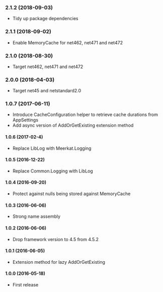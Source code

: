 ### 2.1.2 (2018-09-03)
* Tidy up package dependencies

### 2.1.1 (2018-09-02)
* Enable MemoryCache for net462, net471 and net472

### 2.1.0 (2018-08-30)
* Target net462, net471 and net472

### 2.0.0 (2018-04-03)
* Target net45 and netstandard2.0

### 1.0.7 (2017-06-11)
* Introduce CacheConfiguration helper to retrieve cache durations from AppSettings
* Add async version of AddOrGetExisting extension method

#### 1.0.6 (2017-02-4)
* Replace LibLog with Meerkat.Logging

#### 1.0.5 (2016-12-22)
* Replace Common.Logging with LibLog

#### 1.0.4 (2016-09-20)
* Protect against nulls being stored against MemoryCache

#### 1.0.3 (2016-06-06)
* Strong name assembly

#### 1.0.2 (2016-06-06)
* Drop framework version to 4.5 from 4.5.2

#### 1.0.1 (2016-06-05)
* Extension method for lazy AddOrGetExisting<T>

#### 1.0.0 (2016-05-18)
* First release